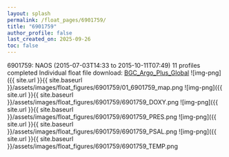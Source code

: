 ```yaml
---
layout: splash
permalink: /float_pages/6901759/
title: "6901759"
author_profile: false
last_created_on: 2025-09-26
toc: false
---
```

 
6901759: NAOS (2015-07-03T14:33 to 2015-10-11T07:49)
11 profiles completed
Individual float file download: [BGC_Argo_Plus_Global](https://ftp.soest.hawaii.edu/bgc_argo_plus/Individual_Floats/outliers_removed/6901759_Sprof_processed.nc)
![img-png]({{ site.url }}{{ site.baseurl }}/assets/images/float_figures/6901759/01_6901759_map.png
![img-png]({{ site.url }}{{ site.baseurl }}/assets/images/float_figures/6901759/6901759_DOXY.png
![img-png]({{ site.url }}{{ site.baseurl }}/assets/images/float_figures/6901759/6901759_PRES.png
![img-png]({{ site.url }}{{ site.baseurl }}/assets/images/float_figures/6901759/6901759_PSAL.png
![img-png]({{ site.url }}{{ site.baseurl }}/assets/images/float_figures/6901759/6901759_TEMP.png
